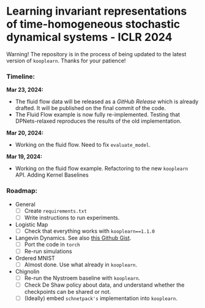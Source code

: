 # Learning invariant representations of time-homogeneous stochastic dynamical systems - ICLR 2024

Warning! The repository is in the process of being updated to the latest version of `kooplearn`. Thanks for your patience!

### Timeline:
**Mar 23, 2024:**
- The fluid flow data will be released as a _GitHub Release_ which is already drafted. It will be published on the final commit of the code. 
- The Fluid Flow example is now fully re-implemented. Testing that DPNets-relaxed reproduces the results of the old implementation.

**Mar 20, 2024:**

- Working on the fluid flow. Need to fix `evaluate_model`.

**Mar 19, 2024:**

- Working on the fluid flow example. Refactoring to the new `kooplearn` API. Adding Kernel Baselines

### Roadmap:
- General
    - [ ] Create `requirements.txt`
    - [ ] Write instructions to run experiments.

- Logistic Map
    - [ ] Check that everything works with `kooplearn==1.1.0`

- Langevin Dynamics. See also [this Github Gist](https://gist.github.com/pietronvll/bc0887f9822311c32b46aa2d803299c1).
    - [ ] Port the code in `torch` 
    - [ ] Re-run simulations 

- Ordered MNIST
    - [ ] Almost done. Use what already in `kooplearn`.

- Chignolin
    - [ ] Re-run the Nystroem baseline with `kooplearn`.
    - [ ] Check De Shaw policy about data, and understand whether the checkpoints can be shared or not.
    - [ ] (Ideally) embed `schnetpack's` implementation into `kooplearn`.
